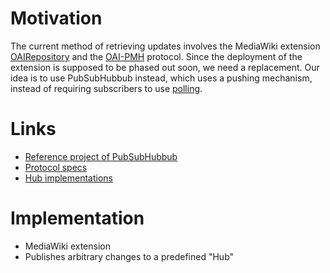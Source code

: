 Motivation
==========
The current method of retrieving updates involves the MediaWiki extension [OAIRepository](http://www.mediawiki.org/wiki/Extension:OAIRepository) and the [OAI-PMH](http://www.openarchives.org/pmh/) protocol.
Since the deployment of the extension is supposed to be phased out soon, we need a replacement.
Our idea is to use PubSubHubbub instead, which uses a pushing mechanism, instead of requiring subscribers to use [polling](http://code.google.com/p/pubsubhubbub/wiki/WhyPollingSucks).

Links
=====
- [Reference project of PubSubHubbub](http://code.google.com/p/pubsubhubbub/)
- [Protocol specs](https://pubsubhubbub.googlecode.com/git/pubsubhubbub-core-0.4.html)
- [Hub implementations](http://code.google.com/p/pubsubhubbub/wiki/Hubs)

Implementation
==============
- MediaWiki extension
- Publishes arbitrary changes to a predefined "Hub"